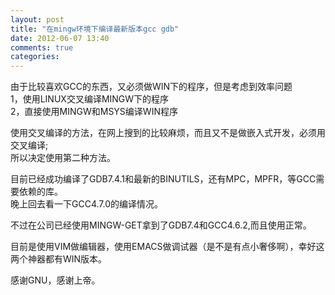 ```yaml
---
layout: post
title: "在mingw环境下编译最新版本gcc gdb"
date: 2012-06-07 13:40
comments: true
categories: 
---
```


由于比较喜欢GCC的东西，又必须做WIN下的程序，但是考虑到效率问题    
1，使用LINUX交叉编译MINGW下的程序    
2，直接使用MINGW和MSYS编译WIN程序    

使用交叉编译的方法，在网上搜到的比较麻烦，而且又不是做嵌入式开发，必须用交叉编译;    
所以决定使用第二种方法。   

目前已经成功编译了GDB7.4.1和最新的BINUTILS，还有MPC，MPFR，等GCC需要依赖的库。    
晚上回去看一下GCC4.7.0的编译情况。   

不过在公司已经使用MINGW-GET拿到了GDB7.4和GCC4.6.2,而且使用正常。

目前是使用VIM做编辑器，使用EMACS做调试器（是不是有点小奢侈啊），幸好这两个神器都有WIN版本。

感谢GNU，感谢上帝。
